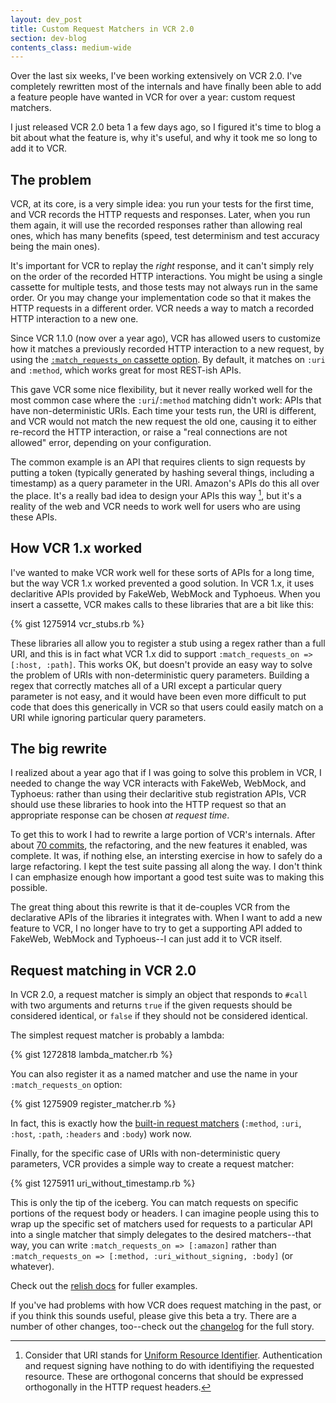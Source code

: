 ```yaml
---
layout: dev_post
title: Custom Request Matchers in VCR 2.0
section: dev-blog
contents_class: medium-wide
---
```


Over the last six weeks, I've been working extensively on VCR 2.0.
I've completely rewritten most of the internals and have finally
been able to add a feature people have wanted in VCR for over a
year: custom request matchers.

I just released VCR 2.0 beta 1 a few days ago, so I figured it's
time to blog a bit about what the feature is, why it's useful,
and why it took me so long to add it to VCR.

## The problem

VCR, at its core, is a very simple idea: you run your tests for
the first time, and VCR records the HTTP requests and responses.
Later, when you run them again, it will use the recorded responses
rather than allowing real ones, which has many benefits (speed,
test determinism and test accuracy being the main ones).

It's important for VCR to replay the _right_ response, and it
can't simply rely on the order of the recorded HTTP interactions.
You might be using a single cassette for multiple tests, and those
tests may not always run in the same order. Or you may change your
implementation code so that it makes the HTTP requests in a different
order. VCR needs a way to match a recorded HTTP interaction to
a new one.

Since VCR 1.1.0 (now over a year ago), VCR has allowed users to
customize how it matches a previously recorded HTTP interaction to
a new request, by using the [`:match_requests_on` cassette
option](https://www.relishapp.com/myronmarston/vcr/v/1-11-3/docs/cassettes/request-matching).
By default, it matches on `:uri` and `:method`, which works great
for most REST-ish APIs.

This gave VCR some nice flexibility, but it never really worked
well for the most common case where the `:uri`/`:method` matching
didn't work: APIs that have non-deterministic URIs. Each time your
tests run, the URI is different, and VCR would not match the new request the old
one, causing it to either re-record the HTTP interaction, or raise
a "real connections are not allowed" error, depending on your
configuration.

The common example is an API that requires clients to sign requests
by putting a token (typically generated by hashing several things,
including a timestamp) as a query parameter in the URI. Amazon's
APIs do this all over the place. It's a really bad idea to design
your APIs this way [^foot], but it's a reality of the web and VCR
needs to work well for users who are using these APIs.

## How VCR 1.x worked

I've wanted to make VCR work well for these sorts of APIs for a long
time, but the way VCR 1.x worked prevented a good solution. In VCR 1.x,
it uses declaritive APIs provided by FakeWeb, WebMock and Typhoeus.
When you insert a cassette, VCR makes calls to these libraries that
are a bit like this:

{% gist 1275914 vcr_stubs.rb %}

These libraries all allow you to register a stub using a regex rather
than a full URI, and this is in fact what VCR 1.x did to support
`:match_requests_on => [:host, :path]`. This works OK, but doesn't
provide an easy way to solve the problem of URIs with non-deterministic
query parameters. Building a regex that correctly matches all of a URI
except a particular query parameter is not easy, and it would have been
even more difficult to put code that does this generically in VCR so
that users could easily match on a URI while ignoring particular query
parameters.

## The big rewrite

I realized about a year ago that if I was going to solve this problem
in VCR, I needed to change the way VCR interacts with FakeWeb, WebMock,
and Typhoeus: rather than using their declaritive stub registration
APIs, VCR should use these libraries to hook into the HTTP request
so that an appropriate response can be chosen _at request time_.

To get this to work I had to rewrite a large portion of VCR's
internals. After about [70 commits](https://github.com/myronmarston/vcr/compare/e36ed0e812b3a1650090d011d1bf972ae503ad79...221647b75d5aaa105472bd5c2f1d97a8c6b58a9a),
the refactoring, and the new features it enabled, was complete.
It was, if nothing else, an intersting exercise in how to safely
do a large refactoring. I kept the test suite passing all along
the way. I don't think I can emphasize enough how important a
good test suite was to making this possible.

The great thing about this rewrite is that it de-couples VCR
from the declarative APIs of the libraries it integrates with.
When I want to add a new feature to VCR, I no longer have to try
to get a supporting API added to FakeWeb, WebMock and Typhoeus--I
can just add it to VCR itself.

## Request matching in VCR 2.0

In VCR 2.0, a request matcher is simply an object that responds to
`#call` with two arguments and returns `true` if the given requests
should be considered identical, or `false` if they should not be
considered identical.

The simplest request matcher is probably a lambda:

{% gist 1272818 lambda_matcher.rb %}

You can also register it as a named matcher and use the name
in your `:match_requests_on` option:

{% gist 1275909 register_matcher.rb %}

In fact, this is exactly how the [built-in request
matchers](https://github.com/myronmarston/vcr/blob/v2.0.0.beta1/lib/vcr/request_matcher_registry.rb#L64-71)
(`:method`, `:uri`, `:host`, `:path`, `:headers` and `:body`)
work now.

Finally, for the specific case of URIs with non-deterministic
query parameters, VCR provides a simple way to create a request
matcher:

{% gist 1275911 uri_without_timestamp.rb %}

This is only the tip of the iceberg. You can match requests on
specific portions of the request body or headers. I can imagine
people using this to wrap up the specific set of matchers used
for requests to a particular API into a single matcher
that simply delegates to the desired matchers--that way, you can
write `:match_requests_on => [:amazon]` rather than
`:match_requests_on => [:method, :uri_without_signing, :body]` (or whatever).

Check out the [relish docs](https://www.relishapp.com/myronmarston/vcr/v/2-0-0-beta1/docs/request-matching)
for fuller examples.

If you've had problems with how VCR does request matching in the past,
or if you think this sounds useful, please give this beta a try. There
are a number of other changes, too--check out the
[changelog](https://www.relishapp.com/myronmarston/vcr/v/2-0-0-beta1/docs/changelog) for
the full story.

[^foot]: Consider that URI stands for [Uniform Resource
Identifier](http://en.wikipedia.org/wiki/Uniform_Resource_Identifier).
Authentication and request signing have nothing to do with identifiying
the requested resource. These are orthogonal concerns that should be
expressed orthogonally in the HTTP request headers.

